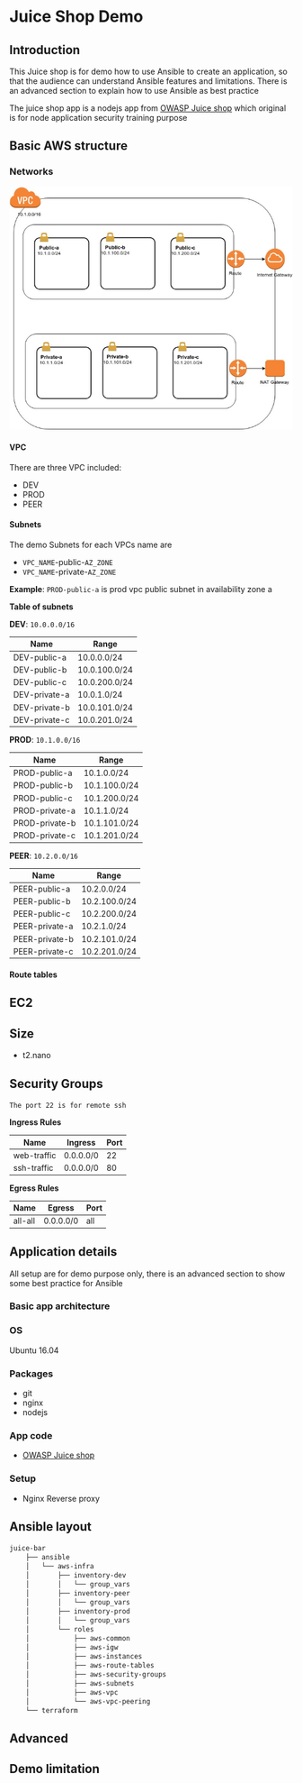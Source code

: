 # Juice Shop Demo

## Introduction
This Juice shop is for demo how to use Ansible to create an application, so that the audience can understand Ansible features and limitations.
There is an advanced section to explain how to use Ansible as best practice

The juice shop app is a nodejs app from  [OWASP Juice shop](https://github.com/bkimminich/juice-shop.git) which original is for node application security training purpose

## Basic AWS structure

### Networks
![AWS Diagram](Demo-Network.jpg)

#### VPC
There are three VPC included:
* DEV
* PROD
* PEER

#### Subnets
The demo Subnets for each VPCs name are
* `VPC_NAME`-public-`AZ_ZONE`
* `VPC_NAME`-private-`AZ_ZONE`

**Example**:
`PROD-public-a` is prod vpc public subnet in availability zone a

**Table of subnets**

**DEV**: `10.0.0.0/16`

| Name          | Range         |
| ------------- | ------------- |
| DEV-public-a  | 10.0.0.0/24   |
| DEV-public-b  | 10.0.100.0/24 |
| DEV-public-c  | 10.0.200.0/24 |
| DEV-private-a | 10.0.1.0/24   |
| DEV-private-b | 10.0.101.0/24 |
| DEV-private-c | 10.0.201.0/24 |


**PROD**: `10.1.0.0/16`

| Name           | Range         |
| -------------- | ------------- |
| PROD-public-a  | 10.1.0.0/24   |
| PROD-public-b  | 10.1.100.0/24 |
| PROD-public-c  | 10.1.200.0/24 |
| PROD-private-a | 10.1.1.0/24   |
| PROD-private-b | 10.1.101.0/24 |
| PROD-private-c | 10.1.201.0/24 |

**PEER**: `10.2.0.0/16`

| Name           | Range         |
| -------------- | ------------- |
| PEER-public-a  | 10.2.0.0/24   |
| PEER-public-b  | 10.2.100.0/24 |
| PEER-public-c  | 10.2.200.0/24 |
| PEER-private-a | 10.2.1.0/24   |
| PEER-private-b | 10.2.101.0/24 |
| PEER-private-c | 10.2.201.0/24 |

#### Route tables

## EC2

## Size
* t2.nano
## Security Groups

```
The port 22 is for remote ssh
```
**Ingress Rules**

| Name        | Ingress   | Port |
| ----------- | --------- | ---- |
| web-traffic | 0.0.0.0/0 | 22   |
| ssh-traffic | 0.0.0.0/0 | 80   |


**Egress Rules**

| Name    | Egress    | Port |
| ------- | --------- | ---- |
| all-all | 0.0.0.0/0 | all  |


## Application details

All setup are for demo purpose only, there is an advanced section to show some best practice for Ansible

### Basic app architecture

### OS

Ubuntu 16.04

### Packages
* git
* nginx
* nodejs

### App code
* [OWASP Juice shop](https://github.com/bkimminich/juice-shop.git)
### Setup
* Nginx Reverse proxy

## Ansible layout
```
juice-bar
    ├── ansible
    │   └── aws-infra
    │       ├── inventory-dev
    │       │   └── group_vars
    │       ├── inventory-peer
    │       │   └── group_vars
    │       ├── inventory-prod
    │       │   └── group_vars
    │       └── roles
    │           ├── aws-common
    │           ├── aws-igw
    │           ├── aws-instances
    │           ├── aws-route-tables
    │           ├── aws-security-groups
    │           ├── aws-subnets
    │           ├── aws-vpc
    │           └── aws-vpc-peering
    └── terraform
```
## Advanced

## Demo limitation



